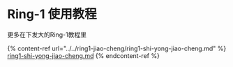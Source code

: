 # Ring-1 使用教程

更多在下发大的Ring-1教程里

{% content-ref url="../../ring1-jiao-cheng/ring1-shi-yong-jiao-cheng.md" %}
[ring1-shi-yong-jiao-cheng.md](../../ring1-jiao-cheng/ring1-shi-yong-jiao-cheng.md)
{% endcontent-ref %}
